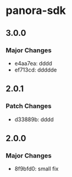 # panora-sdk

## 3.0.0

### Major Changes

- e4aa7ea: dddd
- ef713cd: ddddde

## 2.0.1

### Patch Changes

- d33889b: dddd

## 2.0.0

### Major Changes

- 8f9bfd0: small fix
